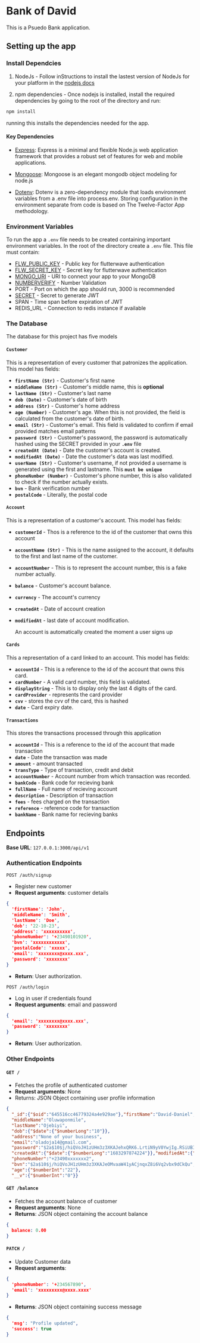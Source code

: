# Bank of David

This is a Psuedo Bank application.

## Setting up the app

### Install Dependcies
1. NodeJs - Follow inStructions to install the lastest version of NodeJs for your platform in the [nodejs docs](https://nodejs.org/en/download)

2. npm dependencies - Once nodejs is installed, install the required dependencies by going to the root of the directory and run:
```bash
npm install
```
running this installs the dependencies needed for the app.

#### Key Dependencies

- [Express](https://expressjs.com/): Express is a minimal and flexible Node.js web application framework that provides a robust set of features for web and mobile applications.

- [Mongoose](https://mongoosejs.com/): Mongoose is an elegant mongodb object modeling for node.js

- [Dotenv](https://www.npmjs.com/package/dotenv): Dotenv is a zero-dependency module that loads environment variables from a .env file into process.env. Storing configuration in the environment separate from code is based on The Twelve-Factor App methodology.

### Environment Variables
To run the app a `.env` file needs to be created containing important environment variables. In the root of the directory create a `.env` file.
This file must contain:
* [FLW_PUBLIC_KEY](https://developer.flutterwave.com/docs/integration-guides/authentication/) - Public key for flutterwave authentication
* [FLW_SECRET_KEY](https://developer.flutterwave.com/docs/integration-guides/authentication/) - Secret key for flutterwave authentication
* [MONGO_URI](https://www.mongodb.com/docs/manual/reference/connection-String/) - URI to connect your app to your MongoDB
* [NUMBERVERIFY](https://numverify.com/) - Number Validation
* PORT - Port on which the app should run, 3000 is recommended
* [SECRET](https://www.allkeysgenerator.com/Random/Security-Encryption-Key-Generator.aspx) - Secret to generate JWT
* SPAN - Time span before expiration of JWT
* REDIS_URL - Connection to redis instance if available

### The Database
The database for this project has five models
#### **`Customer`** 
  This is a representation of every customer that patronizes the application. This model has fields:
  * **`firstName (Str)`** - Customer's first name
  * **`middleName (Str)`** - Customer's middle name, this is **optional**
  * **`lastName (Str)`** - Customer's last name
  * **`dob (Date)`** - Customer's date of birth
  * **`address (Str)`** - Customer's home address
  * **`age (Number)`** - Customer's age. When this is not provided, the field is calculated from the customer's date of birth.
  * **`email (Str)`** - Customer's email. This field is validated to confirm if email provided matches email patterns
  * **`password (Str)`** - Customer's password, the password is automatically hashed using the SECRET provided in your **`.env`** file
  * **`createdAt (Date)`** - Date the customer's account is created.
  * **`modifiedAt (Date)`** - Date the customer's data was last modified.
  * **`userName (Str)`** - Customer's username, if not provided a username is generated using the first and lastname. This **`must be unique`**
  * **`phoneNumber (Number)`** - Customer's phone number, this is also validated to check if the number actually exists.
  * **`bvn`** - Bank verification number
  * **`postalCode`** - Literally, the postal code

#### **`Account`**
This is a representation of a customer's account. This model has fields:
  * **`customerId`** - Thos is a reference to the id of the customer that owns this account
  * **`accountName (Str)`** - This is the name assigned to the account, it defaults to the first and last name of the customer.
  * **`accountNumber`** - This is to represent the account number, this is a fake number actually.
  * **`balance`** - Customer's account balance.
  * **`currency`** - The account's currency
  * **`createdAt`** - Date of account creation
  * **`modifiedAt`** - last date of account modification.

    An account is automatically created the moment a user signs up

#### **`Cards`**
This a representation of a card linked to an account. This model has fields:
  * **`accountId`** - This is a reference to the id of the account that owns this card.
  * **`cardNumber`** - A valid card number, this field is validated.
  * **`displayString`** - This is to display only the last 4 digits of the card.
  * **`cardProvider`** - represents the card provider
  * **`cvv`** - stores the cvv of the card, this is hashed
  * **`date`** - Card expiry date.

#### **`Transactions`**
This stores the transactions processed through this application
  * **`accountId`** - This is a reference to the id of the account that made transaction
  * **`date`** - Date the transaction was made
  * **`amount`** - amount transacted
  * **`transType`** - Type of transaction, credit and debit
  * **`accountNumber`** - Account number from which transaction was recorded.
  * **`bankCode`** - Bank code for recieving bank
  * **`fullName`** - Full name of recieving account
  * **`description`** - Description of transaction
  * **`fees`** - fees charged on the transaction
  * **`reference`** - reference code for transaction
  * **`bankName`** - Bank name for recieving banks

## Endpoints

**Base URL**: `127.0.0.1:3000/api/v1`

### Authentication Endpoints
`POST /auth/signup`
* Register new customer
* **Request arguments**: customer details
```JSON
{
  'firstName': 'John',
  'middleName': 'Smith',
  'lastName': 'Doe',
  'dob': '22-10-23',
  'address': 'xxxxxxxxxx',
  'phoneNumber': '+23490101920',
  'bvn': 'xxxxxxxxxxxx',
  'postalCode': 'xxxxx',
  'email': 'xxxxxxxx@xxxx.xxx',
  'password': 'xxxxxxxx'
}
```
* **Return**: User authorization.

`POST /auth/login`
* Log in user if credentials found
* **Request arguments**: email and password
```JSON
{
  'email': 'xxxxxxxx@xxxx.xxx',
  'password': 'xxxxxxxx'
}
```
* **Return**: User authorization.

### Other Endpoints

#### `GET /`

* Fetches the profile of authenticated customer
* **Request arguments**: None
* Returns: JSON Object containing user profile information
```JSON
{
  "_id":{"$oid":"645516cc46779324a4e929ae"},"firstName":"David-Daniel",
  "middleName":"Oluwaponmile",
  "lastName":"Ojebiyi",
  "dob":{"$date":{"$numberLong":"10"}},
  "address":"None of your business",
  "email":"oladoja14@gmail.com",
  "password":"$2a$10$j/hiQVoJH1zUHm3z3XKAJehxQRK6.LrtiN9yV0YwjIg.RSiUBIVc.",
  "createdAt":{"$date":{"$numberLong":"1683297874224"}},"modifiedAt":{"$date":{"$numberLong":"1683297874224"}},"userName":"xviix",
  "phoneNumber":"+23490xxxxxxx2",
  "bvn":"$2a$10$j/hiQVoJH1zUHm3z3XKAJeOMvaaW41yACjnqxZ8i6Vq2vbx9dCkQu","postalCode":{"$numberInt":"1910991"},
  "age":{"$numberInt":"22"},
  "__v":{"$numberInt":"0"}}
```

#### `GET /balance`
* Fetches the account balance of customer
* **Request arguments**: None
* **Returns**: JSON object containing the account balance
```JSON
{
  balance: 0.00
}
```

#### `PATCH /`
* Update Customer data
* **Request arguments**: 
```JSON
{
  'phoneNumber': '+234567890',
  'email': 'xxxxxxxxx@xxxx.xxxx'
}
```
* **Returns**: JSON object containing success message
```JSON
{
  'msg': "Profile updated",
  'success': true
}

```